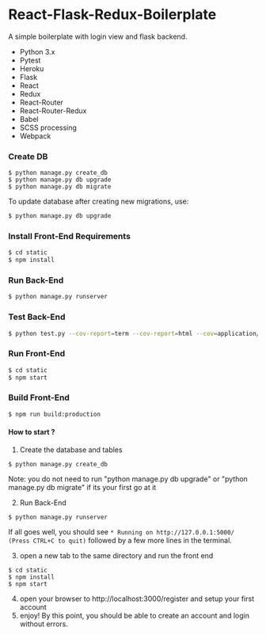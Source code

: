 # React-Flask-Redux-Boilerplate #

A simple boilerplate with login view and flask backend.

* Python 3.x
* Pytest
* Heroku
* Flask
* React
* Redux
* React-Router 
* React-Router-Redux
* Babel 
* SCSS processing
* Webpack


### Create DB


```
$ python manage.py create_db
$ python manage.py db upgrade
$ python manage.py db migrate
```

To update database after creating new migrations, use:

```sh
$ python manage.py db upgrade
```

### Install Front-End Requirements
```sh
$ cd static
$ npm install
```

### Run Back-End

```sh
$ python manage.py runserver
```

### Test Back-End

```sh
$ python test.py --cov-report=term --cov-report=html --cov=application/ tests/
```

### Run Front-End

```sh
$ cd static
$ npm start
```

### Build Front-End

```sh
$ npm run build:production
```

#### How to start ?


1. Create the database and tables

```
$ python manage.py create_db
```

Note: you do not need to run "python manage.py db upgrade" or "python manage.py db migrate" if its your first go at it

2. Run Back-End

```
$ python manage.py runserver
```

If all goes well, you should see ```* Running on http://127.0.0.1:5000/ (Press CTRL+C to quit)``` followed by a few more lines in the terminal.

3. open a new tab to the same directory and run the front end

```
$ cd static
$ npm install
$ npm start
```

4. open your browser to http://localhost:3000/register and setup your first account
5. enjoy! By this point, you should be able to create an account and login without errors. 




